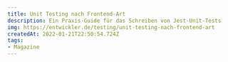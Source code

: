 ```yaml
---
title: Unit Testing nach Frontend-Art
description: Ein Praxis-Guide für das Schreiben von Jest-Unit-Tests
img: https://entwickler.de/testing/unit-testing-nach-frontend-art
createdAt: 2022-01-21T22:50:54.724Z
tags:
- Magazine
---
```


